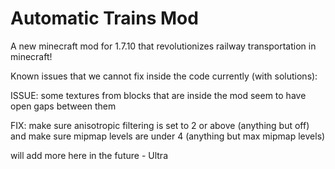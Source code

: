 # Automatic Trains Mod
A new minecraft mod for 1.7.10 that revolutionizes railway transportation in minecraft!

Known issues that we cannot fix inside the code currently (with solutions):

ISSUE: some textures from blocks that are inside the mod seem to have open gaps between them

FIX: make sure anisotropic filtering is set to 2 or above (anything but off) and make sure mipmap levels are under 4 (anything but max mipmap levels)


will add more here in the future - Ultra
